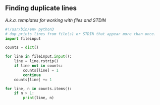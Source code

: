 ## Finding duplicate lines

*A.k.a. templates for working with files and STDIN*

```python
#!/usr/bin/env python3
# dup prints lines from file(s) or STDIN that appear more than once.
import fileinput

counts = dict()

for line in fileinput.input():
    line = line.rstrip()
    if line not in counts:
        counts[line] = 1
        continue
    counts[line] += 1

for line, n in counts.items():
    if n > 1:
        print(line, n)
```
